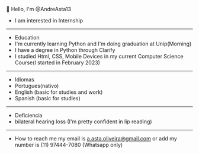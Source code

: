👋 Hello, I'm @AndreAsta13
-  I am interested in Internship

  ________________________________________________________________________________________________________________________________________________________________________________________
-  Education
-  I'm currently learning Python and I'm doing graduation at Unip(Morning)
-  I have a degree in Python through Clarify
-  I studied Html, CSS, Mobile Devices in my current Computer Science Course(I started in February 2023)
___________________________________________________________________________________________________________________________________________________________________________________












- Idiomas
- Portugues(nativo)
- English (basic for studies and work)
- Spanish (basic for studies)
_____________________________________________________________________________________________________________________________________________________________________________________









- Deficiencia
- bilateral hearing loss (I'm pretty confident in lip reading)
  
__________________________________________________________________________________________________________________________________________________________________________________________
  
- How to reach me my email is a.asta.oliveira@gmail.com or add my number is (11) 97444-7080 (Whatsapp only)

   






  


<!---
AndreAsta13/AndreAsta13 is a ✨ special ✨ repository because its `README.md` (this file) appears on your GitHub profile.
You can click the Preview link to take a look at your changes.
--->
